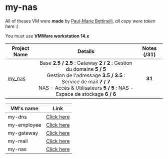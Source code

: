 # my-nas

All of theses VM were **made** by [Paul-Marie Bettinelli](https://www.linkedin.com/in/paul-marie-bettinelli/), *all copy were taken here* :)

You must use **VMWare workstation 14.x**

| Project Name    | Details                                                                                    | Notes (/31)  |
| --------------- |:------------------------------------------------------------------------------------------:| :-----------:|
| [my_nas](https://mega.nz/fm/66IEBDTS) | Base **2.5 / 2.5** : Gateway **2 / 2** : Gestion du domaine **5 / 5**</br> Gestion de l'adressage **3.5 / 3.5** : Service de mail **7 / 7** </br> NAS - Accès & Utilisateurs **5 / 5** : NAS - Espace de stockage **6 / 6** | **31** |

| VM's name   | Link                                                                                 |
| ----------- |:------------------------------------------------------------------------------------:|
| my-dns      | [Click here](https://mega.nz/#!mvZFhaLY!rYTrgeA8Qn5-K3RXRisO6e5VuV3kNJYiFi9PeL9Hvog) |
| my-employee | [Click here](https://mega.nz/#!DrAVUAjB!APvqV3S89qbHYpUOCmPvKPTg9i-vq0VEsMl9xBpMQf4) |
| my-gateway  | [Click here](https://mega.nz/#!v6ADBSLZ!xD7WQF-IMra89EjF13U1wzz-nijwO8lLmWi95FPFQvs) |
| my-mail     | [Click here](https://mega.nz/#!3uB3QATY!_PM11rfA8bdQzCODsy1m1Luae0jtCWfzsJh5NnXe2CI) |
| my-nas      | [Click here](https://mega.nz/#!a6JV2IgL!e4MP1nHSwujltUthe-BSgodA6xZP_9zH1nkfgypffTE) |
